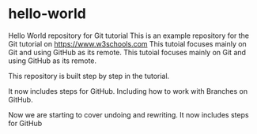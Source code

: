 # hello-world
Hello World repository for Git tutorial
This is an example repository for the Git tutorial on https://www.w3schools.com
This tutoial focuses mainly on Git and using GitHub as its remote.
This tutoial focuses mainly on Git and using GitHub as its remote.

This repository is built step by step in the tutorial.

It now includes steps for GitHub.
Including how to work with Branches on GitHub.

Now we are starting to cover undoing and rewriting.
It now includes steps for GitHub
